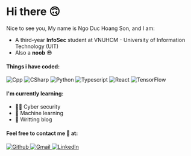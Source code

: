 # Hi there 🙃

Nice to see you, My name is Ngo Duc Hoang Son, and I am:
- A third-year **InfoSec** student at VNUHCM - University of Information Technology (UIT)
- Also a **noob** 😎

#### Things i have coded:

<p>
  <img alt="Cpp" src="https://img.shields.io/badge/C%2B%2B-00599C?style=for-the-badge&logo=c%2B%2B&logoColor=white">
  <img alt="CSharp" src="https://img.shields.io/badge/C%23-239120?style=for-the-badge&logo=c-sharp&logoColor=white">
  <img alt="Python" src="https://img.shields.io/badge/Python-14354C?style=for-the-badge&logo=python&logoColor=white">
  <img alt="Typescript" src="https://img.shields.io/badge/TypeScript-007ACC?style=for-the-badge&logo=typescript&logoColor=white">
  <img alt="React" src="https://img.shields.io/badge/React-20232A?style=for-the-badge&logo=react&logoColor=61DAFB">
  <img alt="TensorFlow" src="https://img.shields.io/badge/TensorFlow-FF6F00?style=for-the-badge&logo=tensorflow&logoColor=white">
</p>

#### I'm currently learning:
- 🧑‍💻 Cyber security
- 🤖 Machine learning
- 📄 Writting blog


#### Feel free to contact me 🥰 at:

<p>
  <a href="mailto:hoangsonngo555@gmail.com">
    <img alt="Github" src="https://img.shields.io/badge/GitHub-100000?style=for-the-badge&logo=github&logoColor=white">
  </a>
  <a href="mailto:hoangsonngo555@gmail.com">
    <img alt="Gmail" src="https://img.shields.io/badge/Gmail-D14836?style=for-the-badge&logo=gmail&logoColor=white">
  </a>
  <a href="https://www.linkedin.com/in/son-ngo-duc-hoang/">
    <img alt="LinkedIn" src="https://img.shields.io/badge/LinkedIn-0077B5?style=for-the-badge&logo=linkedin&logoColor=white">
  </a>
</p>
